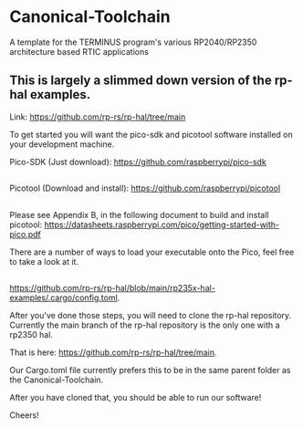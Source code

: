 # Canonical-Toolchain
A template for the TERMINUS program's various RP2040/RP2350 architecture based RTIC applications


## This is largely a slimmed down version of the rp-hal examples.
Link: https://github.com/rp-rs/rp-hal/tree/main


To get started you will want the pico-sdk and picotool software installed on your development machine.

Pico-SDK (Just download): https://github.com/raspberrypi/pico-sdk
##
Picotool (Download and install): https://github.com/raspberrypi/picotool
##
Please see Appendix B, in the following document to build and install picotool: https://datasheets.raspberrypi.com/pico/getting-started-with-pico.pdf


There are a number of ways to load your executable onto the Pico, feel free to take a look at it. 
##
https://github.com/rp-rs/rp-hal/blob/main/rp235x-hal-examples/.cargo/config.toml.

After you've done those steps, you will need to clone the rp-hal repository. Currently the main branch of the rp-hal repository is the only one with a rp2350 hal. 

That is here: https://github.com/rp-rs/rp-hal/tree/main.

Our Cargo.toml file currently prefers this to be in the same parent folder as the Canonical-Toolchain.

After you have cloned that, you should be able to run our software!

Cheers!
